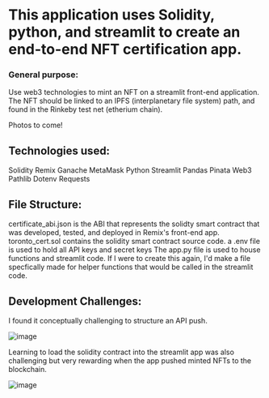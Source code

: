 # This application uses Solidity, python, and streamlit to create an end-to-end NFT certification app.
### General purpose:
Use web3 technologies to mint an NFT on a streamlit front-end application. The NFT should be linked to an IPFS (interplanetary file system) path, 
and found in the Rinkeby test net (etherium chain).

Photos to come!

## Technologies used:
Solidity
Remix
Ganache
MetaMask
Python
Streamlit
Pandas
Pinata
Web3
Pathlib
Dotenv
Requests

## File Structure:
certificate_abi.json is the ABI that represents the solidty smart contract that was developed, tested, and deployed in Remix's front-end app.
toronto_cert.sol contains the solidity smart contract source code.
a .env file is used to hold all API keys and secret keys
The app.py file is used to house functions and streamlit code. 
If I were to create this again, I'd make a file specfically made for helper functions that would be called in the streamlit code.

## Development Challenges:
I found it conceptually challenging to structure an API push. 

![image](https://user-images.githubusercontent.com/99841428/180931749-989c6c7e-470a-4888-82d0-f14027d267a1.png)

Learning to load the solidity contract into the streamlit app was also challenging but very rewarding when the app pushed minted NFTs to the blockchain.

![image](https://user-images.githubusercontent.com/99841428/180931820-735c9f16-5e3d-4dc6-a1c2-14c717b10708.png)

